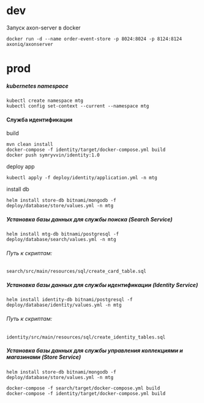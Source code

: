 # dev

Запуск axon-server в docker
```shell
docker run -d --name order-event-store -p 8024:8024 -p 8124:8124 axoniq/axonserver
```


# prod

##### kubernetes namespace
```shell
kubectl create namespace mtg
kubectl config set-context --current --namespace mtg
```

#### Служба идентификации
build
```shell
mvn clean install
docker-compose -f identity/target/docker-compose.yml build
docker push symryvvin/identity:1.0
```
deploy app
```shell
kubectl apply -f deploy/identity/application.yml -n mtg
```


install db
```shell
helm install store-db bitnami/mongodb -f deploy/database/store/values.yml -n mtg
```



##### Установка базы данных для службы поиска (Search Service)
```shell
helm install mtg-db bitnami/postgresql -f deploy/database/search/values.yml -n mtg
```
###### Путь к скриптам:
```
search/src/main/resources/sql/create_card_table.sql
```

##### Установка базы данных для службы идентификации (Identity Service)
```shell
helm install identity-db bitnami/postgresql -f deploy/database/identity/values.yml -n mtg
```
###### Путь к скриптам:
```
identity/src/main/resources/sql/create_identity_tables.sql
```

##### Установка базы данных для службы управления коллекциями и магазинами (Store Service)
```shell
helm install store-db bitnami/mongodb -f deploy/database/store/values.yml -n mtg
```














```shell
docker-compose -f search/target/docker-compose.yml build
docker-compose -f identity/target/docker-compose.yml build
```